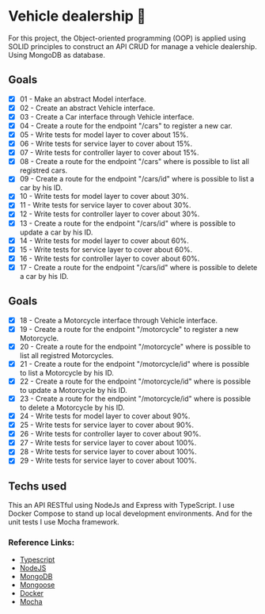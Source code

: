 # Vehicle dealership  🚗

For this project, the Object-oriented programming (OOP) is applied using SOLID principles to construct an API CRUD for manage a vehicle dealership. Using MongoDB as database.

## Goals

- [x] 01 - Make an abstract Model interface.
- [x] 02 - Create an abstract Vehicle interface.
- [x] 03 - Create a Car interface through Vehicle interface.
- [x] 04 - Create a route for the endpoint "/cars" to register a new car.
- [x] 05 - Write tests for model layer to cover about 15%.
- [x] 06 - Write tests for service layer to cover about 15%.
- [x] 07 - Write tests for controller layer to cover about 15%.
- [x] 08 - Create a route for the endpoint "/cars" where is possible to list all registred cars.
- [x] 09 - Create a route for the endpoint "/cars/id" where is possible to list a car by his ID.
- [x] 10 - Write tests for model layer to cover about 30%.
- [x] 11 - Write tests for service layer to cover about 30%.
- [x] 12 - Write tests for controller layer to cover about 30%.
- [x] 13 - Create a route for the endpoint "/cars/id" where is possible to update a car by his ID.
- [x] 14 - Write tests for model layer to cover about 60%.
- [x] 15 - Write tests for service layer to cover about 60%.
- [x] 16 - Write tests for controller layer to cover about 60%.
- [x] 17 - Create a route for the endpoint "/cars/id" where is possible to delete a car by his ID.

## Goals

- [x] 18 - Create a Motorcycle interface through Vehicle interface.
- [x] 19 - Create a route for the endpoint "/motorcycle" to register a new Motorcycle.
- [x] 20 - Create a route for the endpoint "/motorcycle" where is possible to list all registred Motorcycles.
- [x] 21 - Create a route for the endpoint "/motorcycle/id" where is possible to list a Motorcycle by his ID.
- [x] 22 - Create a route for the endpoint "/motorcycle/id" where is possible to update a Motorcycle by his ID.
- [x] 23 - Create a route for the endpoint "/motorcycle/id" where is possible to delete a Motorcycle by his ID.
- [x] 24 - Write tests for model layer to cover about 90%.
- [x] 25 - Write tests for service layer to cover about 90%.
- [x] 26 - Write tests for controller layer to cover about 90%.
- [x] 27 - Write tests for service layer to cover about 100%.
- [x] 28 - Write tests for service layer to cover about 100%.
- [x] 29 - Write tests for service layer to cover about 100%.

## Techs used

This an API RESTful using NodeJs and Express with TypeScript. I use Docker Compose to stand up local development environments. And for the unit tests I use Mocha framework.

### Reference Links:
- [Typescript](https://www.typescriptlang.org/)
- [NodeJS](https://nodejs.org/)
- [MongoDB](https://www.mongodb.com/)
- [Mongoose](https://mongoosejs.com/)
- [Docker](https://www.docker.com/)
- [Mocha](https://mochajs.org/)
